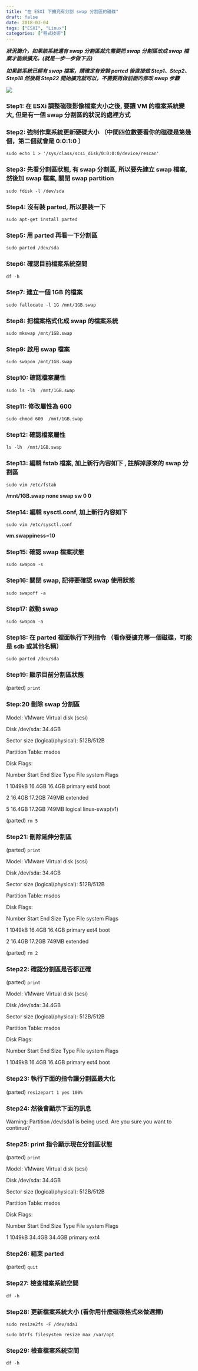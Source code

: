 ```yaml
---
title: "在 ESXI 下擴充有分割 swap 分割區的磁碟"
draft: false
date: 2018-03-04
tags: ["ESXI", "Linux"]
categories: ["程式技術"]
---
```



***狀況簡介，如果該系統還有 swap 分割區就先需要把 swap 分割區改成 swap 檔案才能做擴充。(就是一步一步做下去)***

***如果該系統已經有 swap 檔案，請確定有安裝 parted 後直接做 Step1、Step2、Step18 然後跳 Step22 開始擴充就可以，不需要再做前面的修改 swap 步驟***


<!--more-->


![](https://hiy.tw/coding/esxi_swap/1.png)


### Step1: 在 ESXi 調整磁碟影像檔案大小之後, 要讓 VM 的檔案系統變大, 但是有一個 swap 分割區的狀況的處裡方式


### Step2:  強制作業系統更新硬碟大小 （中間四位數要看你的磁碟是第幾個，第二個就會是 0:0:1:0 ）

`sudo echo 1 > '/sys/class/scsi_disk/0:0:0:0/device/rescan'`


### Step3: 先看分割區狀態, 有 swap 分割區, 所以要先建立 swap 檔案, 然後加 swap 檔案, 關閉 swap partition
`sudo fdisk -l /dev/sda`


### Step4: 沒有裝 parted, 所以要裝一下
`sudo apt-get install parted`


### Step5: 用 parted 再看一下分割區
`sudo parted /dev/sda`




### Step6: 確認目前檔案系統空間
`df -h`


### Step7: 建立一個 1GB 的檔案
`sudo fallocate -l 1G /mnt/1GB.swap`


### Step8: 把檔案格式化成 swap 的檔案系統
`sudo mkswap /mnt/1GB.swap`


### Step9: 啟用 swap 檔案
`sudo swapon /mnt/1GB.swap`


### Step10: 確認檔案屬性
`sudo ls -lh  /mnt/1GB.swap`


### Step11: 修改屬性為 600
`sudo chmod 600  /mnt/1GB.swap`


### Step12: 確認檔案屬性
`ls -lh  /mnt/1GB.swap`




### Step13: 編輯 fstab 檔案, 加上新行內容如下 , 註解掉原來的 swap 分割區
`sudo vim /etc/fstab`

**/mnt/1GB.swap  none  swap  sw 0  0**



### Step14: 編輯 sysctl.conf, 加上新行內容如下
`sudo vim /etc/sysctl.conf`

**vm.swappiness=10**



### Step15: 確認 swap 檔案狀態
`sudo swapon -s`


### Step16: 關閉 swap, 記得要確認 swap 使用狀態
`sudo swapoff -a`


### Step17: 啟動 swap
`sudo swapon -a`


### Step18: 在 parted 裡面執行下列指令 （看你要擴充哪一個磁碟，可能是 sdb 或其他名稱）
`sudo parted /dev/sda`


### Step19: 顯示目前分割區狀態
(parted) `print`


### Step:20 刪除 swap 分割區
Model: VMware Virtual disk (scsi)

Disk /dev/sda: 34.4GB

Sector size (logical/physical): 512B/512B

Partition Table: msdos

Disk Flags:


Number  Start   End     Size    Type      File system     Flags

 1      1049kB  16.4GB  16.4GB  primary   ext4            boot

 2      16.4GB  17.2GB  749MB   extended

 5      16.4GB  17.2GB  749MB   logical   linux-swap(v1)


(parted) `rm 5`


### Step21: 刪除延伸分割區
(parted) `print`

Model: VMware Virtual disk (scsi)

Disk /dev/sda: 34.4GB

Sector size (logical/physical): 512B/512B

Partition Table: msdos

Disk Flags:


Number  Start   End     Size    Type      File system  Flags

 1      1049kB  16.4GB  16.4GB  primary   ext4         boot

 2      16.4GB  17.2GB  749MB   extended


(parted) `rm 2`


### Step22: 確認分割區是否都正確
(parted) `print`

Model: VMware Virtual disk (scsi)

Disk /dev/sda: 34.4GB

Sector size (logical/physical): 512B/512B

Partition Table: msdos

Disk Flags:


Number  Start   End     Size    Type     File system  Flags

 1      1049kB  16.4GB  16.4GB  primary  ext4         boot


### Step23: 執行下面的指令讓分割區最大化
(parted) `resizepart 1 yes 100%`


### Step24: 然後會顯示下面的訊息
Warning: Partition /dev/sda1 is being used. Are you sure you want to continue?


### Step25: print 指令顯示現在分割區狀態
(parted) `print`

Model: VMware Virtual disk (scsi)

Disk /dev/sda: 34.4GB

Sector size (logical/physical): 512B/512B

Partition Table: msdos

Disk Flags:


Number  Start   End     Size    Type     File system  Flags

 1      1049kB  34.4GB  34.4GB  primary  ext4         

 

### Step26: 結束 parted
(parted) `quit`


### Step27: 檢查檔案系統空間
`df -h`


### Step28: 更新檔案系統大小 (看你用什麼磁碟格式來做選擇)
`sudo resize2fs -F /dev/sda1`

`sudo btrfs filesystem resize max /var/opt`


### Step29: 檢查檔案系統空間
`df -h`



